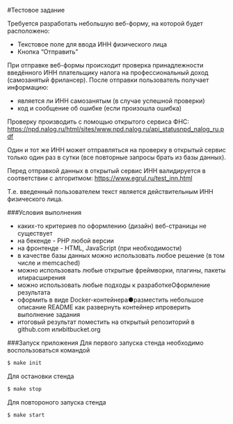 #Тестовое задание

Требуется разработать небольшую веб-форму, на которой будет расположено:
* Текстовое поле для ввода ИНН физического лица
* Кнопка “Отправить”

При отправке веб-формы происходит проверка принадлежности введённого ИНН плательщику налога на профессиональный доход (самозанятый фрилансер). После отправки пользователь получает информацию:
* является ли ИНН самозанятым (в случае успешной проверки)
* код и сообщение об ошибке (если произошла ошибка)

Проверку производить с помощью открытого сервиса ФНС:
https://npd.nalog.ru/html/sites/www.npd.nalog.ru/api_statusnpd_nalog_ru.pdf

Один и тот же ИНН может отправляться на проверку в открытый сервис только один раз в сутки (все повторные запросы брать из базы данных).

Перед отправкой данных в открытый сервис ИНН валидируется в соответствии с алгоритмом:
https://www.egrul.ru/test_inn.html

Т.е. введенный пользователем текст является действительным ИНН физического лица.

###Условия выполнения
* каких-то критериев по оформлению (дизайн) веб-страницы не существует
* на бекенде - PHP любой версии
* на фронтенде - HTML, JavaScript (при необходимости)
* в качестве базы данных можно использовать любое решение (в том числе и memcached)
* можно использовать любые открытые фреймворки, плагины, пакеты илирасширения
* можно использовать любые подходы к разработкеОформление результата
* оформить в виде Docker-контейнера●разместить небольшое описание README как развернуть контейнер ипроверить выполнение задания
* итоговый результат поместить на открытый репозиторий в github.com илиbitbucket.org

###Запуск приложения
Для первого запуска стенда необходимо воспользоваться командой
```bash
$ make init
```
Для остановки стенда
```bash
$ make stop
```
Для повтороного запуска стенда
```bash
$ make start
```
